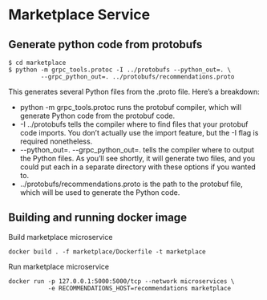 # Marketplace Service

## Generate python code from protobufs

```shell
$ cd marketplace
$ python -m grpc_tools.protoc -I ../protobufs --python_out=. \
         --grpc_python_out=. ../protobufs/recommendations.proto
```

This generates several Python files from the .proto file. Here’s a breakdown:

- python -m grpc_tools.protoc runs the protobuf compiler, which will generate Python code from the protobuf code.
- -I ../protobufs tells the compiler where to find files that your protobuf code imports. You don’t actually use the import feature, but the -I flag is required nonetheless.
- --python_out=. --grpc_python_out=. tells the compiler where to output the Python files. As you’ll see shortly, it will generate two files, and you could put each in a separate directory with these options if you wanted to.
- ../protobufs/recommendations.proto is the path to the protobuf file, which will be used to generate the Python code.

## Building and running docker image

Build marketplace microservice

```shell
docker build . -f marketplace/Dockerfile -t marketplace
```

Run marketplace microservice

```shell
docker run -p 127.0.0.1:5000:5000/tcp --network microservices \
           -e RECOMMENDATIONS_HOST=recommendations marketplace
```
